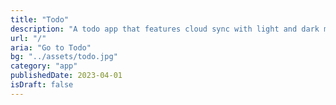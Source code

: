 ```yaml
---
title: "Todo"
description: "A todo app that features cloud sync with light and dark mode"
url: "/"
aria: "Go to Todo"
bg: "../assets/todo.jpg"
category: "app"
publishedDate: 2023-04-01
isDraft: false
---
```

